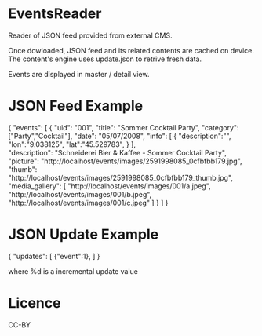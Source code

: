 EventsReader
============
Reader of JSON feed provided from external CMS.

Once dowloaded, JSON feed and its related contents are cached on device. The content's engine uses update.json to retrive fresh data.

Events are displayed in master / detail view.

JSON Feed Example
=================
{ 
"events":
  [
		{
			"uid": "001",
			"title": "Sommer Cocktail Party",
			"category": ["Party","Cocktail"],
			"date": "05/07/2008",
			"info": [
				  		{
				  			"description":"",
				  			"lon":"9.038125",
				  			"lat":"45.529783", 
				  		}
					],	
			"description": "Schneiderei Bier & Kaffee - Sommer Cocktail Party",
			"picture": "http://localhost/events/images/2591998085_0cfbfbb179.jpg",
			"thumb": "http://localhost/events/images/2591998085_0cfbfbb179_thumb.jpg",
			"media_gallery": [
								"http://localhost/events/images/001/a.jpeg",
								"http://localhost/events/images/001/b.jpeg",
								"http://localhost/events/images/001/c.jpeg"
					 		]
		}
	]
}

JSON Update Example
===================

{
  "updates":
	[
		{"event":1},
	]
}

where %d is a incremental update value

Licence
=======
CC-BY 

